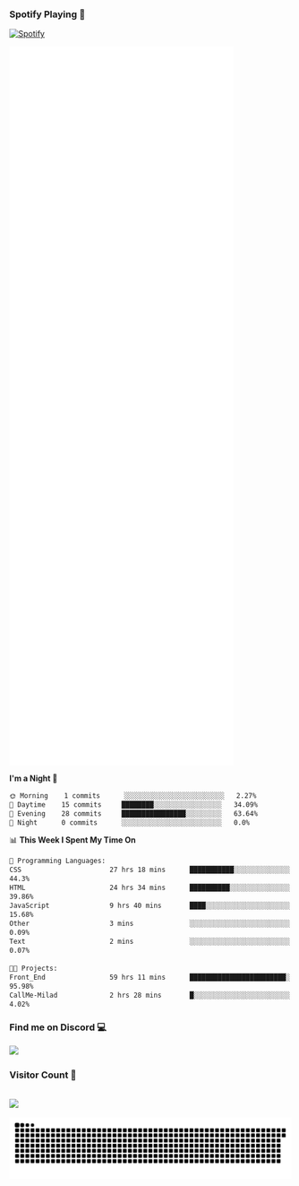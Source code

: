 ### Spotify Playing 🎵
[![Spotify](https://spotify-livestats-callme-milad.vercel.app/api/spotify)](https://open.spotify.com/user/314mrt6dxn5cqoxklh3thbwlr6by)

<img align="center" src="/github-metrics.svg" alt="Metrics" width="400">

<!--START_SECTION:waka-->
**I'm a Night 🦉** 

```text
🌞 Morning    1 commits      ░░░░░░░░░░░░░░░░░░░░░░░░░   2.27% 
🌆 Daytime    15 commits     ████████░░░░░░░░░░░░░░░░░   34.09% 
🌃 Evening    28 commits     ████████████████░░░░░░░░░   63.64% 
🌙 Night      0 commits      ░░░░░░░░░░░░░░░░░░░░░░░░░   0.0%

```


📊 **This Week I Spent My Time On** 

```text
💬 Programming Languages: 
CSS                      27 hrs 18 mins      ███████████░░░░░░░░░░░░░░   44.3% 
HTML                     24 hrs 34 mins      ██████████░░░░░░░░░░░░░░░   39.86% 
JavaScript               9 hrs 40 mins       ████░░░░░░░░░░░░░░░░░░░░░   15.68% 
Other                    3 mins              ░░░░░░░░░░░░░░░░░░░░░░░░░   0.09% 
Text                     2 mins              ░░░░░░░░░░░░░░░░░░░░░░░░░   0.07%

🐱‍💻 Projects: 
Front_End                59 hrs 11 mins      ████████████████████████░   95.98% 
CallMe-Milad             2 hrs 28 mins       █░░░░░░░░░░░░░░░░░░░░░░░░   4.02%

```


<!--END_SECTION:waka-->

### Find me on Discord 💻
<a href="https://discord.gg/t4DwTxa8KA" rel="nofollow"> 
  <img src="https://discord.c99.nl/widget/theme-3/977957889358573609.png" data-canonical-src="https://discord.c99.nl/widget/theme-3/977957889358573609.png" style="max-width: 100%;"></a>

### Visitor Count 🔢
<p align="left"> 
  <br>
  <img src="https://profile-counter.glitch.me/callme-devil/count.svg" />
</p>

<img src="https://github.com/callme-devil/callme-devil/blob/output/github-contribution-grid-snake.svg" alt="snake" style="max-width: 100%;">
